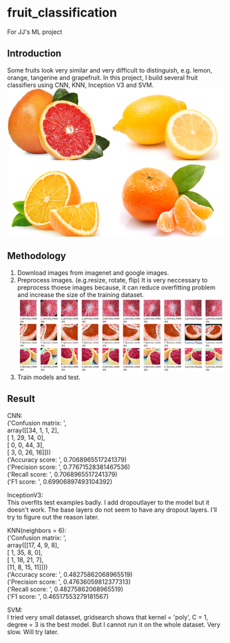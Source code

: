 # fruit_classification
For JJ's ML project

## Introduction
Some fruits look very similar and very difficult to distinguish, e.g. lemon, orange, tangerine and grapefruit. In this project, I build several fruit classifiers using CNN, KNN, Inception V3 and SVM. </br>
![fruits](/fruits.png)

## Methodology
1. Download images from imagenet and google images.
2. Preprocess images. (e.g.resize, rotate, flip) It is very neccessary to preprocess thoese images because, it can reduce overfitting problem and increase the size of the training dataset. <br>
![fruits](/preprocess.png)
3. Train models and test.

## Result
CNN: </br>
('Confusion matrix: ',  </br>
array([[34,  1,  1,  2], </br>
       [ 1, 29, 14,  0], </br>
       [ 0,  0, 44,  3], </br>
       [ 3,  0, 26, 16]])) </br>
('Accuracy score: ', 0.7068965517241379) </br>
('Precision score: ', 0.77671528381467536) </br>
('Recall score: ', 0.7068965517241379) </br>
('F1 score: ', 0.69906897493104392) </br>

InceptionV3: </br>
This overfits test examples badly. I add dropoutlayer to the model but it doesn't work. The base layers do not seem to have any dropout layers. I'll try to figure out the reason later. </br>

KNN(neighbors = 6): </br>
('Confusion matrix: ', </br>
array([[17,  4,  9,  8], </br>
       [ 1, 35,  8,  0], </br>
       [ 1, 18, 21,  7], </br>
       [11,  8, 15, 11]])) </br>
('Accuracy score: ', 0.48275862068965519) </br>
('Precision score: ', 0.47636059812377313) </br>
('Recall score: ', 0.48275862068965519) </br>
('F1 score: ', 0.46517553279181567) </br>

SVM: </br>
I tried very small datasset, gridsearch shows that kernel = 'poly', C = 1, degree = 3 is the best model. But I cannot run it on the whole dataset. Very slow. Will try later.
